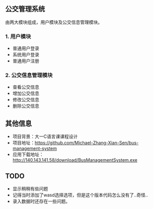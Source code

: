 ## 公交管理系统

由两大模块组成，用户模块及公交信息管理模块。

### 1. 用户模块

* 普通用户登录
* 系统用户登录
* 普通用户注册

### 2. 公交信息管理模块

* 查看公交信息
* 增加公交信息
* 修改公交信息
* 删除公交信息



## 其他信息

* 项目背景：大一C语言课课程设计
* 项目地址：https://github.com/Michael-Zhang-Xian-Sen/bus-management-system
* 应用下载地址：http://140.143.141.58/download/BusManagementSystem.exe



## TODO

* 显示稍稍有些问题
* 记得当时添加了wasd选择选项，但是这个版本代码怎么没有了..奇怪..
* 录入数据时还存在一些问题。